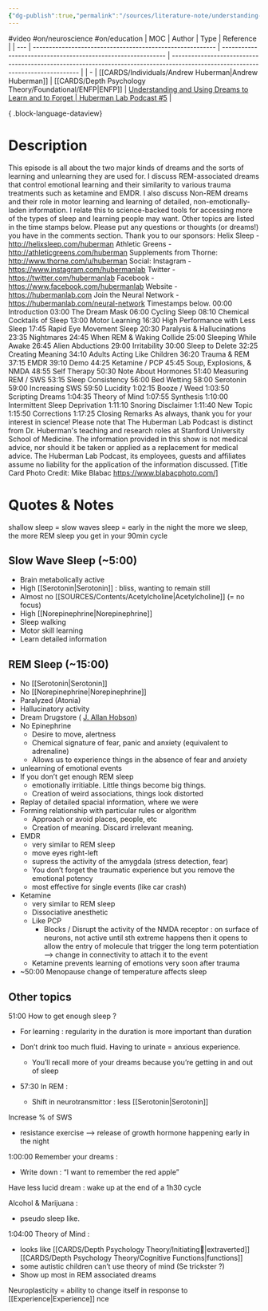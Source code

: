 ```yaml
---
{"dg-publish":true,"permalink":"/sources/literature-note/understanding-and-using-dreams-to-learn-and-to-forget-huberman-lab-podcast-5/","noteIcon":"1","created":"2023-04-25T16:13:16.435+02:00","updated":"2023-05-28T22:50:57.760+02:00"}
---
```


#video #on/neuroscience #on/education 
| MOC | Author                                                    | Type                                                         | Reference                                                                                                                       |
| --- | --------------------------------------------------------- | ------------------------------------------------------------ | ------------------------------------------------------------------------------------------------------------------------------- |
| \-  | [[CARDS/Individuals/Andrew Huberman\|Andrew Huberman]] | [[CARDS/Depth Psychology Theory/Foundational/ENFP\|ENFP]] | [Understanding and Using Dreams to Learn and to Forget \| Huberman Lab Podcast #5](https://www.youtube.com/watch?v=FFwA0QFmpQ4) |

{ .block-language-dataview}

# Description
This episode is all about the two major kinds of dreams and the sorts of learning and unlearning they are used for. I discuss REM-associated dreams that control emotional learning and their similarity to various trauma treatments such as ketamine and EMDR. I also discuss Non-REM dreams and their role in motor learning and learning of detailed, non-emotionally-laden information. I relate this to science-backed tools for accessing more of the types of sleep and learning people may want. Other topics are listed in the time stamps below. Please put any questions or thoughts (or dreams!) you have in the comments section. Thank you to our sponsors: Helix Sleep - http://helixsleep.com/huberman Athletic Greens - http://athleticgreens.com/huberman Supplements from Thorne: http://www.thorne.com/u/huberman Social: Instagram - https://www.instagram.com/hubermanlab Twitter - https://twitter.com/hubermanlab Facebook - https://www.facebook.com/hubermanlab Website - https://hubermanlab.com Join the Neural Network - https://hubermanlab.com/neural-network Timestamps below. 00:00 Introduction 03:00 The Dream Mask 06:00 Cycling Sleep 08:10 Chemical Cocktails of Sleep 13:00 Motor Learning 16:30 High Performance with Less Sleep 17:45 Rapid Eye Movement Sleep 20:30 Paralysis & Hallucinations 23:35 Nightmares 24:45 When REM & Waking Collide 25:00 Sleeping While Awake 26:45 Alien Abductions 29:00 Irritability 30:00 Sleep to Delete 32:25 Creating Meaning 34:10 Adults Acting Like Children 36:20 Trauma & REM 37:15 EMDR 39:10 Demo 44:25 Ketamine / PCP 45:45 Soup, Explosions, & NMDA 48:55 Self Therapy 50:30 Note About Hormones 51:40 Measuring REM / SWS 53:15 Sleep Consistency 56:00 Bed Wetting 58:00 Serotonin 59:00 Increasing SWS 59:50 Lucidity 1:02:15 Booze / Weed 1:03:50 Scripting Dreams 1:04:35 Theory of Mind 1:07:55 Synthesis 1:10:00 Intermittent Sleep Deprivation 1:11:10 Snoring Disclaimer 1:11:40 New Topic 1:15:50 Corrections 1:17:25 Closing Remarks As always, thank you for your interest in science! Please note that The Huberman Lab Podcast is distinct from Dr. Huberman's teaching and research roles at Stanford University School of Medicine. The information provided in this show is not medical advice, nor should it be taken or applied as a replacement for medical advice. The Huberman Lab Podcast, its employees, guests and affiliates assume no liability for the application of the information discussed. [Title Card Photo Credit: Mike Blabac https://www.blabacphoto.com/]

# Quotes & Notes

shallow sleep = slow waves sleep = early in the night 
the more we sleep, the more REM sleep you get in your 90min cycle 

## Slow Wave Sleep (~5:00)
- Brain metabolically active 
- High [[Serotonin\|Serotonin]] : bliss, wanting to remain still 
- Almost no [[SOURCES/Contents/Acetylcholine\|Acetylcholine]] (= no focus)
- High [[Norepinephrine\|Norepinephrine]]
- Sleep walking 
- Motor skill learning
- Learn detailed information 

## REM Sleep (~15:00) 
- No [[Serotonin\|Serotonin]]  
- No [[Norepinephrine\|Norepinephrine]]
- Paralyzed (Atonia) 
- Hallucinatory activity 
- Dream Drugstore ( [J. Allan Hobson](https://www.amazon.co.uk/J-Allan-Hobson/e/B001IZX88C/ref=dp_byline_cont_book_1))
- No Epinephrine 
	- Desire to move, alertness 
	- Chemical signature of fear, panic and anxiety (equivalent to adrenaline) 
	- Allows us to experience things in the absence of fear and anxiety 
- unlearning of emotional events 
- If you don’t get enough REM sleep 
	- emotionally irritiable. Little things become big things. 
	- Creation of weird associations, things look distorted 
- Replay of detailed spacial information, where we were
- Forming relationship with particular rules or algorithm 
	- Approach or avoid places, people, etc 
	- Creation of meaning. Discard irrelevant meaning. 
- EMDR  
	- very similar to REM sleep 
	- move eyes right-left 
	- supress the activity of the amygdala (stress detection, fear) 
	- You don’t forget the traumatic experience but you remove the emotional potency 
	- most effective for single events (like car crash) 
- Ketamine 
	- very similar to REM sleep 
	- Dissociative anesthetic 
	- Like PCP 
		- Blocks / Disrupt the activity of the NMDA receptor : on surface of neurons, not active until sth extreme happens then it opens to allow the entry of molecule that trigger the long term potentiation –> change in connectivity to attach it to the event  
	- Ketamine prevents learning of emotions very soon after trauma 
- ~50:00 Menopause change of temperature affects sleep 

## Other topics 
51:00 How to get enough sleep ? 
- For learning : regularity in the duration is more important than duration 
- Don’t drink too much fluid. Having to urinate = anxious experience. 
	- You’ll recall more of your dreams because you’re getting in and out of sleep 

- 57:30 In REM : 
	- Shift in neurotransmittor : less [[Serotonin\|Serotonin]] 

Increase % of SWS 
- resistance exercise –> release of growth hormone happening early in the night 

1:00:00 Remember your dreams : 
- Write down : “I want to remember the red apple”

Have less lucid dream : wake up at the end of a 1h30 cycle 

Alcohol & Marijuana : 
- pseudo sleep like. 

1:04:00 Theory of Mind : 
- looks like [[CARDS/Depth Psychology Theory/Initiating👋\|extraverted]] [[CARDS/Depth Psychology Theory/Cognitive Functions\|functions]] 
- some autistic children can’t use theory of mind (Se trickster ?)
- Show up most in REM associated dreams 

Neuroplasticity = ability to change itself in response to [[Experience\|Experience]] nce 
